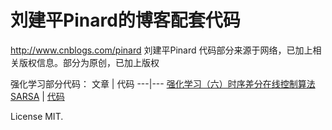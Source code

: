 # 刘建平Pinard的博客配套代码
http://www.cnblogs.com/pinard 刘建平Pinard
代码部分来源于网络，已加上相关版权信息。部分为原创，已加上版权

强化学习部分代码：
文章 | 代码
---|---
[强化学习（六）时序差分在线控制算法SARSA](https://www.cnblogs.com/pinard/p/9614290.html)  | [代码](https://github.com/ljpzzz/machinelearning/blob/master/reinforcement-learning/sarsa_windy_world.py)




License MIT.
